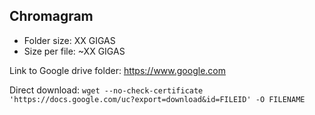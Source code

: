 ## Chromagram

- Folder size: XX GIGAS
- Size per file: ~XX GIGAS

Link to Google drive folder: https://www.google.com

Direct download: `wget --no-check-certificate 'https://docs.google.com/uc?export=download&id=FILEID' -O FILENAME`

